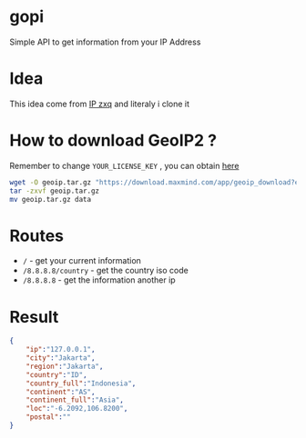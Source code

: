# gopi
Simple API to get information from your IP Address

# Idea
This idea come from [IP zxq](https://ip.zxq.co) and literaly i clone it

# How to download GeoIP2 ?
Remember to change `YOUR_LICENSE_KEY` , you can obtain [here](https://www.maxmind.com/en/account)

```bash
wget -O geoip.tar.gz "https://download.maxmind.com/app/geoip_download?edition_id=GeoLite2-City&license_key=YOUR_LICENSE_KEY&suffix=tar.gz"
tar -zxvf geoip.tar.gz
mv geoip.tar.gz data
```

# Routes
- `/` - get your current information
- `/8.8.8.8/country` - get the country iso code
- `/8.8.8.8` - get the information another ip

# Result

```json
{
    "ip":"127.0.0.1",
    "city":"Jakarta",
    "region":"Jakarta",
    "country":"ID",
    "country_full":"Indonesia",
    "continent":"AS",
    "continent_full":"Asia",
    "loc":"-6.2092,106.8200",
    "postal":""
}
```